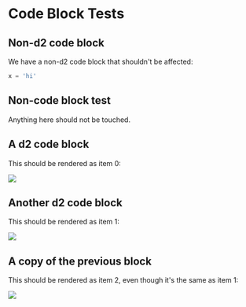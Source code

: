 # Code Block Tests

## Non-d2 code block

We have a non-d2 code block that shouldn't be affected:

```py
x = 'hi'
```

## Non-code block test

Anything here should not be touched.

## A d2 code block

This should be rendered as item 0:

![](/a/link/path/test/resources/multi/0.svg)

## Another d2 code block

This should be rendered as item 1:

![](/a/link/path/test/resources/multi/1.svg)

## A copy of the previous block

This should be rendered as item 2, even though it's the same as item 1:

![](/a/link/path/test/resources/multi/2.svg)
